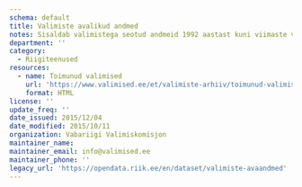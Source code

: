 ```yaml
---
schema: default
title: Valimiste avalikud andmed
notes: Sisaldab valimistega seotud andmeid 1992 aastast kuni viimaste valimisteni.
department: ''
category:
  - Riigiteenused
resources:
  - name: Toimunud valimised
    url: 'https://www.valimised.ee/et/valimiste-arhiiv/toimunud-valimiste-arhiiv'
    format: HTML
license: ''
update_freq: ''
date_issued: 2015/12/04
date_modified: 2015/10/11
organization: Vabariigi Valimiskomisjon
maintainer_name: 
maintainer_email: info@valimised.ee
maintainer_phone: ''
legacy_url: 'https://opendata.riik.ee/en/dataset/valimiste-avaandmed'
---
```

